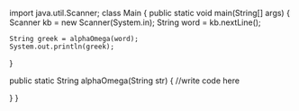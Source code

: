 import java.util.Scanner;
class Main {
  public static void main(String[] args) {
    Scanner kb = new Scanner(System.in);
    String word = kb.nextLine();
    
    String greek = alphaOmega(word);
    System.out.println(greek);
  }
  
  public static String alphaOmega(String str) {
    //write code here
    
  }
}
